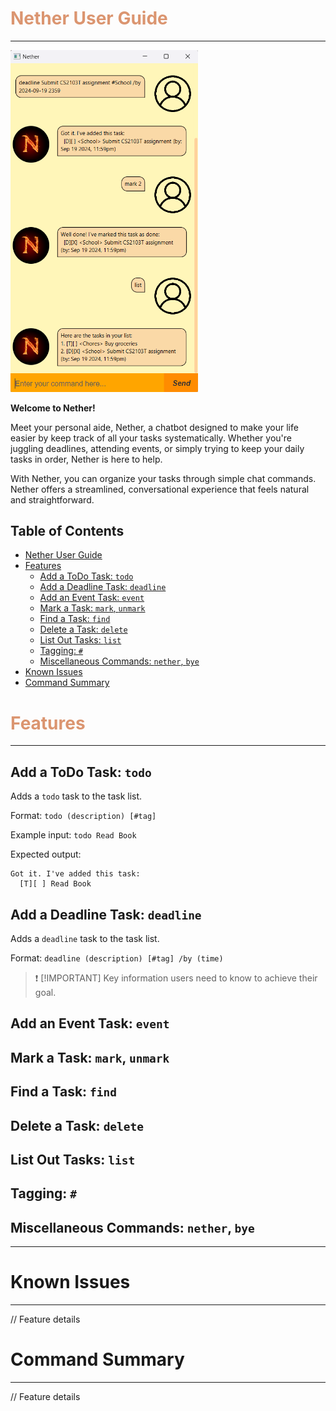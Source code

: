 <h1 style="color: #db9570" id="nether-user-guide">Nether User Guide</h1>

___

<img src="Ui.png" width="300"/>

**Welcome to Nether!**

Meet your personal aide, Nether, a chatbot designed to make your life easier by keep track of all your tasks 
systematically. Whether you're juggling deadlines, attending events, or simply trying to keep your daily tasks in order, 
Nether is here to help.

With Nether, you can organize your tasks through simple chat commands. Nether offers a streamlined, conversational
experience that feels natural and straightforward.

## Table of Contents
- [Nether User Guide](#nether-user-guide)
- [Features](#features)
  - [Add a ToDo Task: `todo`](#add-a-todo-task-todo) 
  - [Add a Deadline Task: `deadline`](#add-a-deadline-task-deadline)
  - [Add an Event Task: `event`](#add-an-event-task-event)
  - [Mark a Task: `mark`, `unmark`](#mark-a-task-mark-unmark)
  - [Find a Task: `find`](#find-a-task-find)
  - [Delete a Task: `delete`](#delete-a-task-delete)
  - [List Out Tasks: `list`](#list-out-tasks-list)
  - [Tagging: `#`](#tagging-)
  - [Miscellaneous Commands: `nether`, `bye`](#miscellaneous-commands-nether-bye)
- [Known Issues](#known-issues)
- [Command Summary](#command-summary)

<h1 style="color: #db9570" id="features">Features</h1>

_____
## Add a ToDo Task: `todo`

Adds a `todo`  task to the task list.

Format: `todo (description) [#tag]`

Example input: 
`todo Read Book`

Expected output:
```
Got it. I've added this task:
  [T][ ] Read Book
```

## Add a Deadline Task: `deadline`

Adds a `deadline` task to the task list.

Format: `deadline (description) [#tag] /by (time)`

> :exclamation:
> [!IMPORTANT]
> Key information users need to know to achieve their goal.

## Add an Event Task: `event`

## Mark a Task: `mark`, `unmark`

## Find a Task: `find`

## Delete a Task: `delete`

## List Out Tasks: `list`

## Tagging: `#`

## Miscellaneous Commands: `nether`, `bye`



___
# Known Issues
___

// Feature details


# Command Summary
___

// Feature details